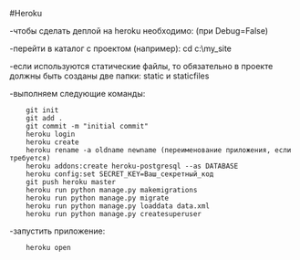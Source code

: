 #Heroku

 -чтобы сделать деплой на heroku необходимо:
            (при Debug=False)

 -перейти в каталог с проектом (например):
        cd c:\my_site

 -если используются статические файлы, то обязательно в проекте должны быть созданы две папки: static и staticfiles

 -выполняем следующие команды:

        git init
        git add .
        git commit -m "initial commit"
        heroku login
        heroku create
        heroku rename -a oldname newname (переименование приложения, если требуется)
        heroku addons:create heroku-postgresql --as DATABASE
        heroku config:set SECRET_KEY=Ваш_секретный_код
        git push heroku master
        heroku run python manage.py makemigrations
        heroku run python manage.py migrate
        heroku run python manage.py loaddata data.xml
        heroku run python manage.py createsuperuser


 -запустить приложение:
 
        heroku open
